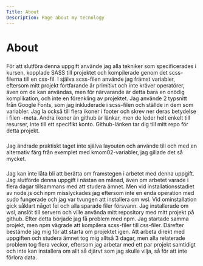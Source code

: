 ```yaml
---
Title: About
Description: Page about my tecnology
---
```


# About

###

För att slutföra denna uppgift använde jag alla tekniker som specificerades i kursen, kopplade SASS till projektet och kompilerade genom det scss-filerna till en css-fil. I själva scss-filen använde jag främst variabler, eftersom mitt projekt fortfarande är primitivt och inte kräver operatörer, även om de kan användas, men för närvarande är detta bara en onödig komplikation, och inte en förenkling av projektet. Jag använde 2 typsnitt från Google Fonts, som jag inkluderade i scss-filen och ställde in dem som variabler. Jag la också till flera ikoner i footer och skrev ner deras betydelse i filen -meta. Andra ikoner än github är länkar, men de leder helt enkelt till resurser, inte till ett specifikt konto. Github-länken tar dig till mitt repo för detta projekt.

###

Jag ändrade praktiskt taget inte själva layouten och använde till och med en alternativ färg från exemplet med kmom02-variabler, jag gillade det så mycket.

###

Jag kan inte låta bli att berätta om framstegen i arbetet med denna uppgift. Jag slutförde denna uppgift i nästan en månad, även om arbetet varade i flera dagar tillsammans med att studera ämnet. Men vid installationsstadiet av node.js och npm misslyckades jag eftersom inte en enda operation med sudo fungerade och jag var tvungen att installera om wsl. Vid ominstallation gick såklart något fel och alla sparade filer försvann. Jag installerade om wsl, anslöt till servern och ville använda mitt repository med mitt projekt på github. Efter detta började jag få problem med npm. Jag startade samma projekt, men npm vägrade att kompilera scss-filer till css-filer. Därefter bestämde jag mig för att starta om projektet igen. Att arbeta direkt med uppgiften och studera ämnet tog mig alltså 3 dagar, men alla relaterade problem tog flera veckor, eftersom jag arbetar med ett par projekt samtidigt och inte kan installera om allt så djärvt som jag skulle vilja, så för att inte förlora data.

###
